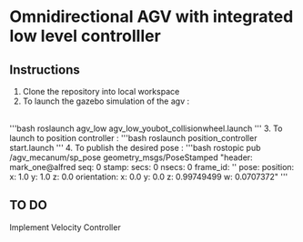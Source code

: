 # Omnidirectional AGV with integrated low level controlller 

## Instructions

1. Clone the repository into local workspace
2. To launch the gazebo simulation of the agv :
<br>
'''bash
roslaunch agv_low agv_low_youbot_collisionwheel.launch
'''
3. To launch to position controller :
'''bash
roslaunch position_controller start.launch
'''
4. To publish the desired pose :
'''bash
rostopic pub /agv_mecanum/sp_pose geometry_msgs/PoseStamped "header:                                                                                                                             mark_one@alfred
  seq: 0
  stamp:
    secs: 0
    nsecs: 0
  frame_id: ''
pose:
  position:
    x: 1.0
    y: 1.0
    z: 0.0
  orientation:
    x: 0.0
    y: 0.0
    z: 0.99749499
    w: 0.0707372"
'''

## TO DO
Implement Velocity Controller
